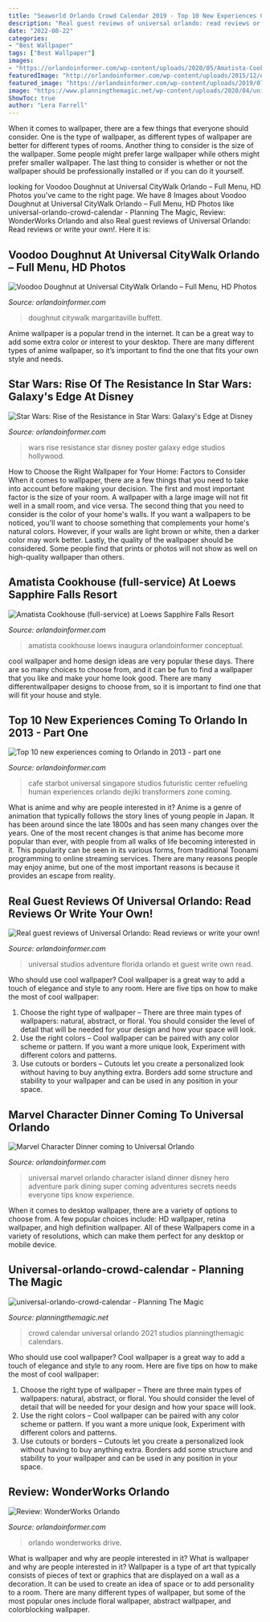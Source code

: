 ```yaml
---
title: "Seaworld Orlando Crowd Calendar 2019 - Top 10 New Experiences Coming To Orlando In 2013"
description: "Real guest reviews of universal orlando: read reviews or write your own!"
date: "2022-08-22"
categories:
- "Best Wallpaper"
tags: ["Best Wallpaper"]
images:
- "https://orlandoinformer.com/wp-content/uploads/2020/05/Amatista-Cookhouse-1536x1024.jpg"
featuredImage: "http://orlandoinformer.com/wp-content/uploads/2015/12/et-adventure-universal-studios-florida-03-16-7761-oi-1024x575.jpg"
featured_image: "https://orlandoinformer.com/wp-content/uploads/2019/07/Star-Wars-Rise-of-the-Resistance-poster.jpg"
image: "https://www.planningthemagic.net/wp-content/uploads/2020/04/universal-orlando-crowd-calendar.png"
ShowToc: true
author: "Lera Farrell"
---
```



When it comes to wallpaper, there are a few things that everyone should consider. One is the type of wallpaper, as different types of wallpaper are better for different types of rooms. Another thing to consider is the size of the wallpaper. Some people might prefer large wallpaper while others might prefer smaller wallpaper. The last thing to consider is whether or not the wallpaper should be professionally installed or if you can do it yourself.

	

		
looking for Voodoo Doughnut at Universal CityWalk Orlando – Full Menu, HD Photos you've came to the right page. We have 8 Images about Voodoo Doughnut at Universal CityWalk Orlando – Full Menu, HD Photos like universal-orlando-crowd-calendar - Planning The Magic, Review: WonderWorks Orlando and also Real guest reviews of Universal Orlando: Read reviews or write your own!. Here it is:
		
    
## Voodoo Doughnut At Universal CityWalk Orlando – Full Menu, HD Photos

<img loading=lazy src="https://orlandoinformer.com/wp-content/uploads/2018/03/Voodoo-Doughnut-at-Universal-CityWalk-Orlando.jpg" onerror="this.onerror=null;this.src='https://tse2.mm.bing.net/th?id=OIP.4cKIrue0YllW1UMcccW_lwHaE8&amp;pid=15.1';" alt="Voodoo Doughnut at Universal CityWalk Orlando – Full Menu, HD Photos">

_Source: orlandoinformer.com_

>doughnut citywalk margaritaville buffett. 

	

Anime wallpaper is a popular trend in the internet. It can be a great way to add some extra color or interest to your desktop. There are many different types of anime wallpaper, so it’s important to find the one that fits your own style and needs.

    
## Star Wars: Rise Of The Resistance In Star Wars: Galaxy&#039;s Edge At Disney

<img loading=lazy src="https://orlandoinformer.com/wp-content/uploads/2019/07/Star-Wars-Rise-of-the-Resistance-poster.jpg" onerror="this.onerror=null;this.src='https://tse4.mm.bing.net/th?id=OIP.ECDRqKDVaCUroh7CLUGozgAAAA&amp;pid=15.1';" alt="Star Wars: Rise of the Resistance in Star Wars: Galaxy&#039;s Edge at Disney">

_Source: orlandoinformer.com_

>wars rise resistance star disney poster galaxy edge studios hollywood. 

	

How to Choose the Right Wallpaper for Your Home: Factors to Consider
When it comes to wallpaper, there are a few things that you need to take into account before making your decision. The first and most important factor is the size of your room. A wallpaper with a large image will not fit well in a small room, and vice versa. 
The second thing that you need to consider is the color of your home's walls. If you want a wallpapers to be noticed, you'll want to choose something that complements your home's natural colors. However, if your walls are light brown or white, then a darker color may work better. 
Lastly, the quality of the wallpaper should be considered. Some people find that prints or photos will not show as well on high-quality wallpaper than others.

    
## Amatista Cookhouse (full-service) At Loews Sapphire Falls Resort

<img loading=lazy src="https://orlandoinformer.com/wp-content/uploads/2020/05/Amatista-Cookhouse-1536x1024.jpg" onerror="this.onerror=null;this.src='https://tse3.mm.bing.net/th?id=OIP.sojnh3Bd0lr7ld5ASVdROwHaE8&amp;pid=15.1';" alt="Amatista Cookhouse (full-service) at Loews Sapphire Falls Resort">

_Source: orlandoinformer.com_

>amatista cookhouse loews inaugura orlandoinformer conceptual. 

	

cool wallpaper and home design ideas are very popular these days. There are so many choices to choose from, and it can be fun to find a wallpaper that you like and make your home look good. There are many differentwallpaper designs to choose from, so it is important to find one that will fit your house and style.

    
## Top 10 New Experiences Coming To Orlando In 2013 - Part One

<img loading=lazy src="http://orlandoinformer.com/wp-content/uploads/2012/12/starbot-cafe-550x366.jpg" onerror="this.onerror=null;this.src='https://tse4.mm.bing.net/th?id=OIP.dxcac9qowSDxioPF8144HAHaE7&amp;pid=15.1';" alt="Top 10 new experiences coming to Orlando in 2013 - part one">

_Source: orlandoinformer.com_

>cafe starbot universal singapore studios futuristic center refueling human experiences orlando dejiki transformers zone coming. 

	

What is anime and why are people interested in it?
Anime is a genre of animation that typically follows the story lines of young people in Japan. It has been around since the late 1800s and has seen many changes over the years. One of the most recent changes is that anime has become more popular than ever, with people from all walks of life becoming interested in it. This popularity can be seen in its various forms, from traditional Toonami programming to online streaming services. There are many reasons people may enjoy anime, but one of the most important reasons is because it provides an escape from reality.

    
## Real Guest Reviews Of Universal Orlando: Read Reviews Or Write Your Own!

<img loading=lazy src="http://orlandoinformer.com/wp-content/uploads/2015/12/et-adventure-universal-studios-florida-03-16-7761-oi-1024x575.jpg" onerror="this.onerror=null;this.src='https://tse2.mm.bing.net/th?id=OIP.JW25JmmlRrWC0GLJ_HagEQHaEK&amp;pid=15.1';" alt="Real guest reviews of Universal Orlando: Read reviews or write your own!">

_Source: orlandoinformer.com_

>universal studios adventure florida orlando et guest write own read. 

	

Who should use cool wallpaper?
Cool wallpaper is a great way to add a touch of elegance and style to any room. Here are five tips on how to make the most of cool wallpaper: 
1) Choose the right type of wallpaper – There are three main types of wallpapers: natural, abstract, or floral. You should consider the level of detail that will be needed for your design and how your space will look. 
2) Use the right colors – Cool wallpaper can be paired with any color scheme or pattern. If you want a more unique look, Experiment with different colors and patterns. 
3) Use cutouts or borders – Cutouts let you create a personalized look without having to buy anything extra. Borders add some structure and stability to your wallpaper and can be used in any position in your space.

    
## Marvel Character Dinner Coming To Universal Orlando

<img loading=lazy src="https://orlandoinformer.com/wp-content/uploads/2016/01/UNIVERSAL-01_Marvel-Super-Hero-Island-998x1024.jpg" onerror="this.onerror=null;this.src='https://tse3.mm.bing.net/th?id=OIP.fBNnRu32NQsUXqnUdbSZmAHaHm&amp;pid=15.1';" alt="Marvel Character Dinner coming to Universal Orlando">

_Source: orlandoinformer.com_

>universal marvel orlando character island dinner disney hero adventure park dining super coming adventures secrets needs everyone tips know experience. 

	

When it comes to desktop wallpaper, there are a variety of options to choose from. A few popular choices include: HD wallpaper, retina wallpaper, and high definition wallpaper. All of these Wallpapers come in a variety of resolutions, which can make them perfect for any desktop or mobile device. 

    
## Universal-orlando-crowd-calendar - Planning The Magic

<img loading=lazy src="https://www.planningthemagic.net/wp-content/uploads/2020/04/universal-orlando-crowd-calendar.png" onerror="this.onerror=null;this.src='https://tse4.mm.bing.net/th?id=OIP.n_IuvIpShMmZMsab2Z6rSQHaSh&amp;pid=15.1';" alt="universal-orlando-crowd-calendar - Planning The Magic">

_Source: planningthemagic.net_

>crowd calendar universal orlando 2021 studios planningthemagic calendars. 

	

Who should use cool wallpaper?
Cool wallpaper is a great way to add a touch of elegance and style to any room. Here are five tips on how to make the most of cool wallpaper: 
1) Choose the right type of wallpaper – There are three main types of wallpapers: natural, abstract, or floral. You should consider the level of detail that will be needed for your design and how your space will look. 
2) Use the right colors – Cool wallpaper can be paired with any color scheme or pattern. If you want a more unique look, Experiment with different colors and patterns. 
3) Use cutouts or borders – Cutouts let you create a personalized look without having to buy anything extra. Borders add some structure and stability to your wallpaper and can be used in any position in your space.

    
## Review: WonderWorks Orlando

<img loading=lazy src="https://orlandoinformer.com/wp-content/uploads/2013/10/WonderWorks-Orlando-2.jpg" onerror="this.onerror=null;this.src='https://tse1.mm.bing.net/th?id=OIP.jIW2SGl3JEeMIy8ogrJiTgHaE6&amp;pid=15.1';" alt="Review: WonderWorks Orlando">

_Source: orlandoinformer.com_

>orlando wonderworks drive. 

	

What is wallpaper and why are people interested in it?
What is wallpaper and why are people interested in it?
Wallpaper is a type of art that typically consists of pieces of text or graphics that are displayed on a wall as a decoration. It can be used to create an idea of space or to add personality to a room. There are many different types of wallpaper, but some of the most popular ones include floral wallpaper, abstract wallpaper, and colorblocking wallpaper.

